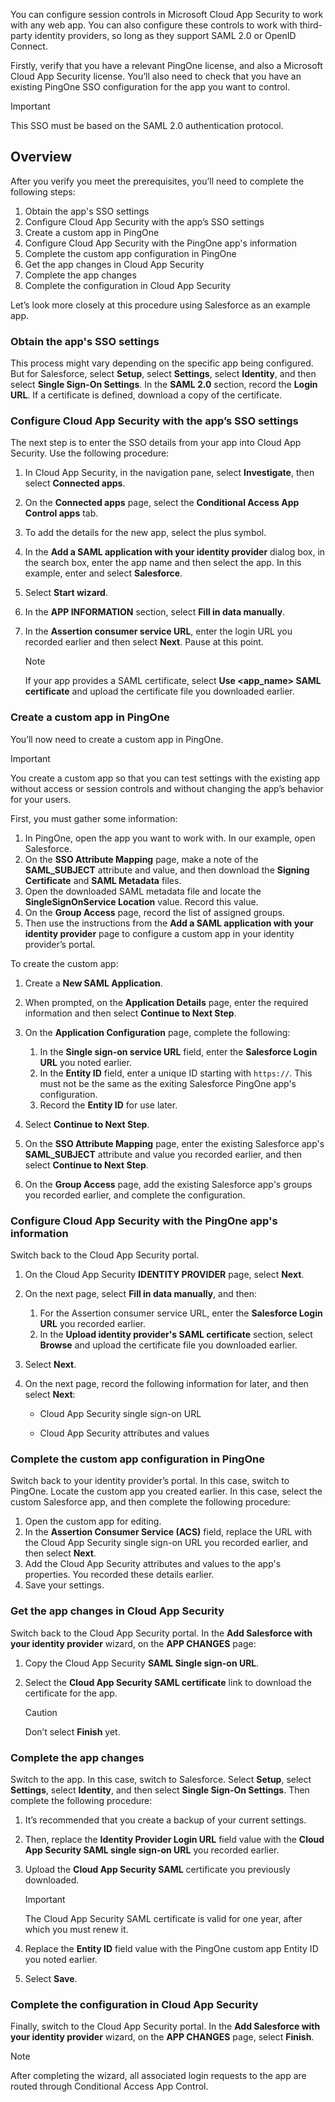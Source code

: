 You can configure session controls in Microsoft Cloud App Security to work with any web app. You can also configure these controls to work with third-party identity providers, so long as they support SAML 2.0 or OpenID Connect. 

Firstly, verify that you have a relevant PingOne license, and also a Microsoft Cloud App Security license. You’ll also need to check that you have an existing PingOne SSO configuration for the app you want to control.

> [!IMPORTANT]
> This SSO must be based on the SAML 2.0 authentication protocol. 

## Overview

After you verify you meet the prerequisites, you’ll need to complete the following steps: 

1. Obtain the app's SSO settings
2. Configure Cloud App Security with the app’s SSO settings
3. Create a custom app in PingOne
4. Configure Cloud App Security with the PingOne app's information
5. Complete the custom app configuration in PingOne
6. Get the app changes in Cloud App Security
7. Complete the app changes
8. Complete the configuration in Cloud App Security

Let’s look more closely at this procedure using Salesforce as an example app. 

### Obtain the app's SSO settings

This process might vary depending on the specific app being configured. But for Salesforce, select **Setup**, select **Settings**, select **Identity**, and then select **Single Sign-On Settings**. In the **SAML 2.0** section, record the **Login URL**. If a certificate is defined, download a copy of the certificate. 

### Configure Cloud App Security with the app’s SSO settings

The next step is to enter the SSO details from your app into Cloud App Security. Use the following procedure: 

1. In Cloud App Security, in the navigation pane, select **Investigate**, then select **Connected apps**. 
2. On the **Connected apps** page, select the **Conditional Access App Control apps** tab.
3. To add the details for the new app, select the plus symbol. 
4. In the **Add a SAML application with your identity provider** dialog box, in the search box, enter the app name and then select the app. In this example, enter and select **Salesforce**.
5. Select **Start wizard**.
6. In the **APP INFORMATION** section, select **Fill in data manually**. 
7. In the **Assertion consumer service URL**, enter the login URL you recorded earlier and then select **Next**. Pause at this point. 

   > [!NOTE]
   > If your app provides a SAML certificate, select **Use <app_name> SAML certificate** and upload the certificate file you downloaded earlier. 

### Create a custom app in PingOne

You’ll now need to create a custom app in PingOne. 

> [!IMPORTANT]
> You create a custom app so that you can test settings with the existing app without access or session controls and without changing the app’s behavior for your users.

First, you must gather some information:

1. In PingOne, open the app you want to work with. In our example, open Salesforce. 
2. On the **SSO Attribute Mapping** page, make a note of the **SAML_SUBJECT** attribute and value, and then download the **Signing Certificate** and **SAML Metadata** files.
3. Open the downloaded SAML metadata file and locate the **SingleSignOnService Location** value. Record this value. 
4. On the **Group Access** page, record the list of assigned groups.
5. Then use the instructions from the **Add a SAML application with your identity provider** page to configure a custom app in your identity provider’s portal.

To create the custom app: 

1. Create a **New SAML Application**. 
2. When prompted, on the **Application Details** page, enter the required information and then select **Continue to Next Step**.
3. On the **Application Configuration** page, complete the following:

   1.   In the **Single sign-on service URL** field, enter the **Salesforce Login URL** you noted earlier.
   2.   In the **Entity ID** field, enter a unique ID starting with `https://`. This must not be the same as the exiting Salesforce PingOne app's configuration.
   3.    Record the **Entity ID** for use later. 

4. Select **Continue to Next Step**.
5. On the **SSO Attribute Mapping** page, enter the existing Salesforce app's **SAML_SUBJECT** attribute and value you recorded earlier, and then select **Continue to Next Step**.
6. On the **Group Access** page, add the existing Salesforce app's groups you recorded earlier, and complete the configuration.

### Configure Cloud App Security with the PingOne app's information

Switch back to the Cloud App Security portal. 

1. On the Cloud App Security **IDENTITY PROVIDER** page, select **Next**.
2. On the next page, select **Fill in data manually**, and then:

   1.   For the Assertion consumer service URL, enter the **Salesforce Login URL** you recorded earlier.
   2.   In the **Upload identity provider's SAML certificate** section, select **Browse** and upload the certificate file you downloaded earlier.

3. Select **Next**.
4. On the next page, record the following information for later, and then select **Next**:

   - Cloud App Security single sign-on URL

   - Cloud App Security attributes and values

### Complete the custom app configuration in PingOne

Switch back to your identity provider’s portal. In this case, switch to PingOne. Locate the custom app you created earlier. In this case, select the custom Salesforce app, and then complete the following procedure: 

1. Open the custom app for editing.
2. In the **Assertion Consumer Service (ACS)** field, replace the URL with the Cloud App Security single sign-on URL you recorded earlier, and then select **Next**.
3. Add the Cloud App Security attributes and values to the app's properties. You recorded these details earlier. 
4. Save your settings. 

### Get the app changes in Cloud App Security

Switch back to the Cloud App Security portal. In the **Add Salesforce with your identity provider** wizard, on the **APP CHANGES** page: 

1. Copy the Cloud App Security **SAML Single sign-on URL**.
2. Select the **Cloud App Security SAML certificate** link to download the certificate for the app.


   > [!CAUTION]
   > Don’t select **Finish** yet.

### Complete the app changes

Switch to the app. In this case, switch to Salesforce. Select **Setup**, select **Settings**, select **Identity**, and then select **Single Sign-On Settings**. Then complete the following procedure: 

1. It’s recommended that you create a backup of your current settings.
2. Then, replace the **Identity Provider Login URL** field value with the **Cloud App Security SAML single sign-on URL** you recorded earlier.
3. Upload the **Cloud App Security SAML** certificate you previously downloaded.


   > [!IMPORTANT]
   > The Cloud App Security SAML certificate is valid for one year, after which you must renew it.


4. Replace the **Entity ID** field value with the PingOne custom app Entity ID you noted earlier.
5. Select **Save**.

### Complete the configuration in Cloud App Security

Finally, switch to the Cloud App Security portal. In the **Add Salesforce with your identity provider** wizard, on the **APP CHANGES** page, select **Finish**. 

> [!NOTE]
> After completing the wizard, all associated login requests to the app are routed through Conditional Access App Control. 